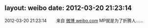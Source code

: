 layout: weibo
date: 2012-03-20 21:23:14
---
2012-03-20 21:23:14  &nbsp;&nbsp;&nbsp;&nbsp;&nbsp;&nbsp; 来自 <a href="http://weibo.com/" rel="nofollow">微博 weibo.com</a>
MP就是为了折腾人…… ​​​
